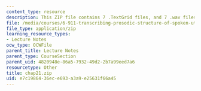 ```yaml
---
content_type: resource
description: This ZIP file contains 7 .TextGrid files, and 7 .wav files.
file: /media/courses/6-911-transcribing-prosodic-structure-of-spoken-utterances-with-tobi-january-iap-2006/e7c1986436ece693a3a9e25631f66a45_chap21.zip
file_type: application/zip
learning_resource_types:
- Lecture Notes
ocw_type: OCWFile
parent_title: Lecture Notes
parent_type: CourseSection
parent_uid: 4820948e-86a5-7932-49d2-2b7a99eed7a6
resourcetype: Other
title: chap21.zip
uid: e7c19864-36ec-e693-a3a9-e25631f66a45
---
```

